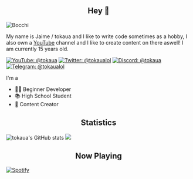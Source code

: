 <h2 align="center">Hey 👋</h2>

![Bocchi](https://github.com/tokaualol/tokaualol/assets/72284608/6ef72bb8-d991-4318-86b4-3f393f2b290a)

My name is Jaime / tokaua and I like to write code sometimes as a hobby, I also own a [YouTube](https://youtube.com/@tokaua) channel and I like to create content on there aswell! I am currently 15 years old.

[![YouTube: @tokaua](https://img.shields.io/badge/-@tokaua-white?style=flat-square&logo=YouTube&logoColor=fe0002)](https://youtube.com/@tokaua)
[![Twitter: @tokaualol](https://img.shields.io/badge/-@tokaualol-000000?style=flat-square&logo=X&logoColor=white)](https://twitter.com/@tokaualol)
[![Discord: @tokaua](https://img.shields.io/badge/-tokaua-586aea?style=flat-square&logo=Discord&logoColor=white)](https://discord.gg/734Rv6XguJ)
[![Telegram: @tokaualol](https://img.shields.io/badge/-@tokaualol-white?style=flat-square&logo=Telegram&logoColor=0088cc)](https://t.me/tokaualol)

I'm a
* 🐱‍💻 Beginner Developer
* 📚 High School Student
* 📸 Content Creator

<h2 align="center">Statistics</h2>

![tokaua's GitHub stats](https://github-readme-stats.vercel.app/api?username=tokaualol&show_icons=true&count_private=true&theme=dracula&hide_border=true&hide=issues,contribs&bg_color=00000000) ![](https://github-readme-stats.vercel.app/api/top-langs/?username=tokaualol&layout=compact&hide_border=true&theme=dracula&bg_color=00000000&langs_count=6&hide=jupyter%20notebook,tex,css,php&exclude_repo=Pacman-AI)

<h2 align="center">Now Playing</h2>

[![Spotify](https://spotify-github-profile.vercel.app/api/view?uid=9z03hkwawjjd1k520hjfam109&cover_image=true&theme=natemoo-re&show_offline=true&background_color=121212&interchange=false&bar_color=ec688d&bar_color_cover=false)](https://github.com/kittinan/spotify-github-profile)
